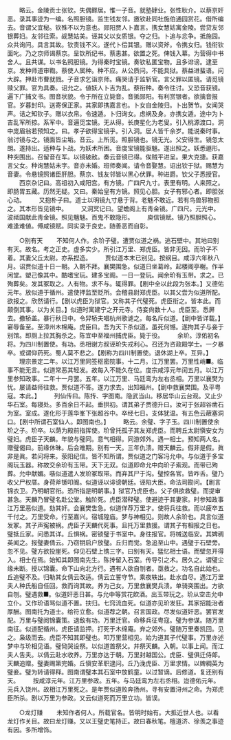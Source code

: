 <!-- { "loadSidebar": true } -->
　　略云。金陵贡士张钦。失偶鳏居。惟一子音。就塾肄业。张性耿介。以蔡京奸恶。录其事迹为一编。名照胆镜。监生钱友邻。邀钦赴同社施伯通园赏花。借所编去。音谓父宜秘。钦殊不以为意也。郧阳贾人卜嘉言。携女慧姑寓金陵。尝贷友邻银葬妇。友邻往索。觇慧姑美。诬其父以女质银。夺之归。卜追与忿争。抵施园。众共询问。具言其故。钦责钱不义。遂代卜偿其银。赠以资斧。令携女归。钱衔钦面叱。乃之京师谒蔡京。呈钦所纪书。蔡恚甚。欲置之死。俾钱入幕。为营得中书舍人。且共谋。以书名照胆镜。为得秦时宝镜。奏钦私匿宝物。且多诽谤。逮至京。发种师道审鞫。蔡使人属种。种不应。从公质问。不能具狱。蔡益进蜚语。问大辟。押赴市曹就戮。子音求乞诣京师。痛哭请于监斩官。言父罪以匿镜。请觅镜赎父罪。官为具奏。诏允之。値妖人卜吉为乱。蔡衔种。奏令往讨。又恐音获镜。遍下广捕文书。图音状貌。令于所在立毙音。音抵郧阳。有利赏银者。欲擒音报官。岁暮封印。送寄保正家。其家即携嘉言也。卜女自金陵归。卜出贺节。女闻哭声。诘之知钦子。赠以衣帛。令速遁。卜归询女。虑祸及身。亦携女遁。途中为卜吉乱军所掠。系军中。音遍觅宝镜。无从得。长庚星化为老叟。引入桃源渡口。洞中庞眉翁若预知之。曰。孝子欲得宝镜乎。引入洞。居人皆千余岁。能说秦时事。翁讨镜与之。镜面皆尘垢。音云。上所觅。照胆镜也。镜无光。父安得生。镜忽太朗。遂持出。适种与卜战。为妖术所困。音度宝镜能驱魅。遂出照之。妖悉遯形。种突围出。召留音在军。以镜破敌。奏云音镜已得。俟贼平进呈。果大克捷。获嘉言父女。种询慧姑未字。音亦未婚。班师奏闻。请令音娶慧。诏出钦于狱。赐慧为音妻。令悬镜照诸臣肝胆。蔡京、钱友邻皆以黑心伏罪。种进爵。钦父子悉授官。 
　　西京杂记曰。高祖初入咸阳宫。有方镜。广四尺九寸。表里有明。人来照之。即肠胃五藏。历然无疑。又曰。秦始皇有方镜。照见心胆。女子有邪心者。即胆张心动。 
　　又抱朴子曰。道士以明镜九寸悬于背。老魅不敢近。若有鸟兽邪物照之。其本形皆见镜中。 
　　又洞冥记曰。望蟾阁上有靑金镜。广四尺。元光中。波祗国献此靑金镜。照见魑魅。百鬼不敢隐形。 
　　庾信镜赋。镜乃照胆照心。难逢难値。傅咸镜赋。同实录于良史。随善恶而自彰。 

　　○别有天 
　　不知何人作。余玠子璧。遭贾似道之祸。逃石壁中。其地曰别有天。故名。考之正史。虚多实少。所引江万里、郑虎臣。皆非无因。而玠子不着。其妻父丘太尉。亦系揑造。 
　　贾似道本末已别见。按纲目。咸淳六年秋八月。诏贾似道十日一朝。入朝不拜。襄樊围急。似道日坐葛岭。起楼阁亭榭。作半闲堂。塑己像其中。酷嗜宝玩。建多宝阁。一日一登玩。闻余玠有玉带。求之。已殉葬矣。发其冢取之。人有物。求不与。辄得罪。【剧中全以此段为张本。】又德佑元年。放似道于循州。遣使押监至贬所。会稽县尉郑虎臣。以其父尝为似道所配。欲报之。欣然请行。【剧以虎臣为狱官。又称其子代璧死。虎臣衔之。皆本此。而颠倒其事。以为关目。】似道时寓建宁之开元寺。侍妾尙数十人。虎臣至。悉屛去。撤轿盖。暴行秋日中。令舁轿夫唱杭州歌谑之。每名斥似道。【剧中皆详载。】窘辱备至。至漳州木棉庵。虎臣曰。吾为天下杀似道。虽死何憾。遂拘其子与妾于别馆。即厕上拉其胸杀之。陈宜中至福州捕虎臣。毙于役。 
　　余玠。淳佑初名将。为四川制置使。有功。丞相谢方叔诬玠失戎利心。召还为咨政殿学士。一夕暴卒。或谓仰药死。蜀人莫不悲之。【剧称为四川制置使。退休湖上卒。互异。】 
　　理宗景定二年。以江万里同签枢密院事。十二月。江万里罢。万里性峭■。临事不能无言。似道常恶其轻发。故每入不能久在位。度宗咸淳元年闰五月。以江万里参知政事。二年十一月罢。五年。以江万里、马廷鸾为左右丞相。万里以襄樊为忧。屡请益师往救。贾似道不答。遂力求去。出知福州。【剧中救襄樊围。及平粤寇。本此。】 
　　列仙传曰。陈抟、字图南。隐武当山。移居华山云台观。又止少华石室。每寝处。多百余日不起。垂拱初。谓其弟子贾德升曰。汝可于张超谷凿石为室。室成。遂化形于莲华峯下张超谷中。卒经七日。支体犹温。有五色云蔽塞洞口。【剧中所谓石室仙人。即图南也。】 
　　略云。余璧、字子玉。四川制置使余玠之子。玠卒。以荫为殿前指挥使。玠曾托孤子其友郑虎臣。而聘丘太尉愼安女为璧妇。虎臣子天麟。年貌与璧同。意气相得。同游郊外。遇一相士。预知两人名。赠璧偈曰。前缘休昧。后会难期。别有一天。三年仇溃。赠天麟云。假非是假。眞非是眞。若问将来。荥阳纪信。皆不知所谓。贾似道之门客冯允中。与似道于多宝阁玩玉器。称故交余玠有玉带。天下无双。似道即命允中向玠子索观。而带已殉葬。允中献媚。嗾似道遣人发玠冢取带。而弃其尸于沟。璧控各官。皆咋舌。璧乃收父尸权厝。身荷斧锧叩阍。似道诬以诽谤朝廷。诬陷大臣。命法司勘问。【剧言锦衣卫。乃明朝官衔。恐所指是明朝事。】狱官乃虎臣也。父子俱欲救璧。而提审甚急。天麟乃冒璧名赴公堂。触阶死。虎臣潜释璧。使避迹于其妻家。时参知政事江万里恶似道。劾其奸。会襄樊吿急。似道佯荐万里才。使将兵往救。而以疲卒五千付之。万里受命。行至嘉兴。宿城隍庙。梦与神相见。则故人余玠也。具言似道发冢。其子声寃被祸。虎臣子天麟代死事。且托万里救援。谓其子有相报之日也。璧抵丘家。问悉其详。丘惧祸。密锁璧于书室中。身往报官。将械送临安。其婢稠英闻之。报璧妻倩云。乃窃钥启户放璧。丘归而觉。急追至山中。遇璧于石壁旁。忽不见。璧方欲投崖死。仰见石壁上镌三字。曰别有天。猛忆相士语。而壁忽开得入。相士在焉。始知其即图南先生。陈抟留入石室。传导引之术。居久之。谓璧尘缘未断。授以锦囊。命下山向北方行。遇有人欲自刎者。亟救之。功名自此始也。丘追璧不及。归勒其女倩云改适。倩云立誓守节。乘夜轶出。赴水自尽。遇江万里夫人种氏船自任回。救而询其故。养为己女。万里救襄樊兵溃。单骑突围出。方欲自刎。璧遇救■。似道奸恶日甚。与允中等赏花飮酒。出玉带玩之。玠从空击允中立仆。又作玠语骂似道不置。扶归。七窍流血死。似道亦见玠发狂。其家招能治者厚酬。图南托为道士。给符立愈。似道荐之朝。召言国政。尽发似道奸恶。罢官发配。万里与璧阅锦囊策。退敌有功。万里迁官。命移兵征粤寇。璧为参谋。随万里南征。似道配循州。虎臣请监押。打死于木绵庵。弃之郊外。璧随万里奏凯回。见之。枭级而去。虎臣不知其即璧也。叩万里营相见。始为道其子代璧事。万里亦述梦中与玠相见语。璧恸哭设祭。以似道首祭父。幷祭天麟。入朝。以事上闻。而江夫人吿夫。以倩云赴水收养。万里亦达于朝。万里封越国公。虎臣、璧俱迁侍郞。天麟追赠。璧妻赐第完婚。丘愼安革职逮问。丘乃浼虎臣、万里求情。以婢稠英为璧妾。璧为转请得释。图南谓璧本其石室中放鹤童。以过暂谪。后修道。复还别有天。 
　　按咸淳元年。江万里参政。五年。与马廷鸾为左右丞相。迨德佑元年。元兵入饶州。故相江万里死之。是年贾似道败奔扬州。寻有安置浔州之命。为郑虎臣所杀。剧以万里为参政。又云似道死而万里立功。皆误。 

　　○龙灯赚 
　　未知作者何人。所载官名。皆明时始有。大抵近世人也。以看龙灯作关目。故曰龙灯赚。又以王璧史笔持正。故曰春秋笔。檀道济、徐羡之事迹有因。多所增饰。 
